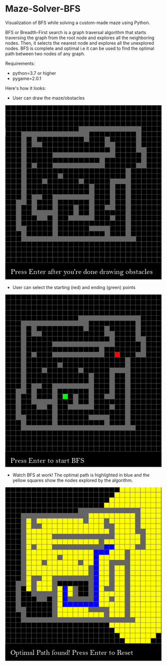 # Maze-Solver-BFS
Visualization of BFS while solving a custom-made maze using Python.

BFS or Breadth-First search is a graph traversal algorithm that starts traversing the graph from the root node and explores all the neighboring nodes. Then, it selects the nearest node and explores all the unexplored nodes.
BFS is complete and optimal i.e it can be used to find the optimal path between two nodes of any graph.

Requirements:
- python=3.7 or higher
- pygame=2.0.1

Here's how it looks:

- User can draw the maze/obstacles
<img src = "./Screenshots/drawing_obstacles.png" width="500">

- User can select the starting (red) and ending (green) points
<img src = "./Screenshots/start_end_selected.png" width="500">

- Watch BFS at work! The optimal path is highlighted in blue and the yellow squares show the nodes explored by the algorithm.
<img src = "./Screenshots/path_found.png" width="500">
